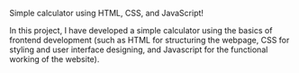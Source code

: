 Simple calculator using HTML, CSS, and JavaScript!

In this project, I have developed a simple calculator using the basics of frontend development (such as HTML for structuring the webpage, CSS for styling and user interface designing, and Javascript for the functional working of the website).
